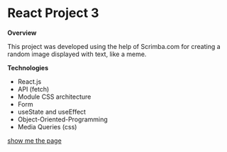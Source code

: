 # React Project 3

**Overview**

This project was developed using the help of Scrimba.com for creating a random image displayed with text, like a meme.

**Technologies**

- React.js
- API (fetch)
- Module CSS architecture
- Form
- useState and useEffect
- Object-Oriented-Programming
- Media Queries (css)

[show me the page](https://amitgit217.github.io/react_project_3/)
